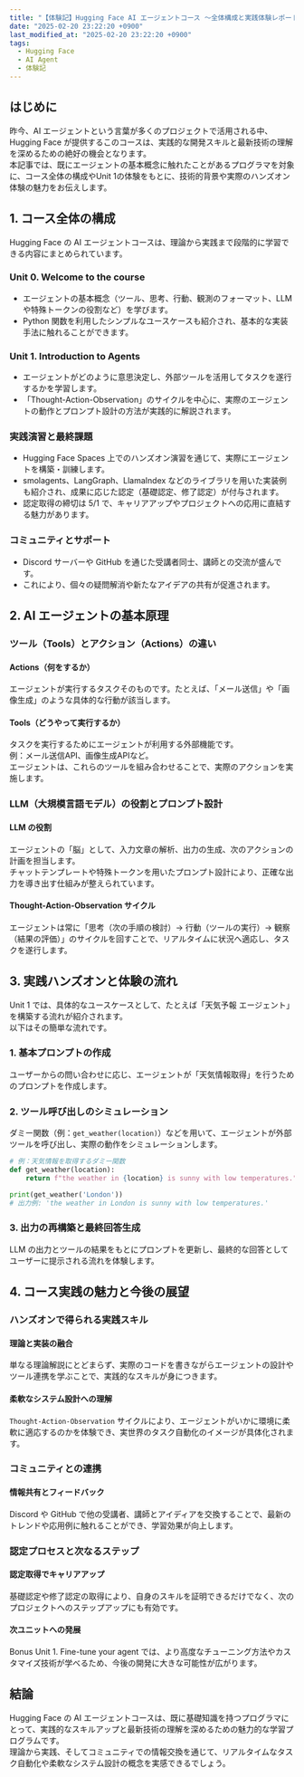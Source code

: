 ```yaml
---
title: "【体験記】Hugging Face AI エージェントコース ～全体構成と実践体験レポート～"
date: "2025-02-20 23:22:20 +0900"
last_modified_at: "2025-02-20 23:22:20 +0900"
tags:
  - Hugging Face
  - AI Agent
  - 体験記
---
```


## はじめに

昨今、AI エージェントという言葉が多くのプロジェクトで活用される中、Hugging Face が提供するこのコースは、実践的な開発スキルと最新技術の理解を深めるための絶好の機会となります。  
本記事では、既にエージェントの基本概念に触れたことがあるプログラマを対象に、コース全体の構成やUnit 1の体験をもとに、技術的背景や実際のハンズオン体験の魅力をお伝えします。

## 1. コース全体の構成

Hugging Face の AI エージェントコースは、理論から実践まで段階的に学習できる内容にまとめられています。  

### **Unit 0. Welcome to the course**  
- エージェントの基本概念（ツール、思考、行動、観測のフォーマット、LLMや特殊トークンの役割など）を学びます。  
- Python 関数を利用したシンプルなユースケースも紹介され、基本的な実装手法に触れることができます。

### **Unit 1. Introduction to Agents**  
- エージェントがどのように意思決定し、外部ツールを活用してタスクを遂行するかを学習します。  
- 「Thought-Action-Observation」のサイクルを中心に、実際のエージェントの動作とプロンプト設計の方法が実践的に解説されます。

### **実践演習と最終課題**  
- Hugging Face Spaces 上でのハンズオン演習を通じて、実際にエージェントを構築・訓練します。  
- smolagents、LangGraph、LlamaIndex などのライブラリを用いた実装例も紹介され、成果に応じた認定（基礎認定、修了認定）が付与されます。  
- 認定取得の締切は 5/1 で、キャリアアップやプロジェクトへの応用に直結する魅力があります。

### **コミュニティとサポート**  
- Discord サーバーや GitHub を通じた受講者同士、講師との交流が盛んです。  
- これにより、個々の疑問解消や新たなアイデアの共有が促進されます。

## 2. AI エージェントの基本原理

### ツール（Tools）とアクション（Actions）の違い

#### **Actions（何をするか）**  
エージェントが実行するタスクそのものです。たとえば、「メール送信」や「画像生成」のような具体的な行動が該当します。

#### **Tools（どうやって実行するか）**  
タスクを実行するためにエージェントが利用する外部機能です。  
例：メール送信API、画像生成APIなど。  
エージェントは、これらのツールを組み合わせることで、実際のアクションを実施します。

### LLM（大規模言語モデル）の役割とプロンプト設計

#### **LLM の役割**  
エージェントの「脳」として、入力文章の解析、出力の生成、次のアクションの計画を担当します。  
チャットテンプレートや特殊トークンを用いたプロンプト設計により、正確な出力を導き出す仕組みが整えられています。

#### **Thought-Action-Observation サイクル**  
エージェントは常に「思考（次の手順の検討）→ 行動（ツールの実行）→ 観察（結果の評価）」のサイクルを回すことで、リアルタイムに状況へ適応し、タスクを遂行します。

## 3. 実践ハンズオンと体験の流れ

Unit 1 では、具体的なユースケースとして、たとえば「天気予報 エージェント」を構築する流れが紹介されます。  
以下はその簡単な流れです。

### 1. **基本プロンプトの作成**  
ユーザーからの問い合わせに応じ、エージェントが「天気情報取得」を行うためのプロンプトを作成します。

### 2. **ツール呼び出しのシミュレーション**  
ダミー関数（例：`get_weather(location)`）などを用いて、エージェントが外部ツールを呼び出し、実際の動作をシミュレーションします。

```python
# 例：天気情報を取得するダミー関数
def get_weather(location):
    return f"the weather in {location} is sunny with low temperatures."

print(get_weather('London'))
# 出力例: 'the weather in London is sunny with low temperatures.'
```

### 3. **出力の再構築と最終回答生成**  
LLM の出力とツールの結果をもとにプロンプトを更新し、最終的な回答としてユーザーに提示される流れを体験します。

## 4. コース実践の魅力と今後の展望

### ハンズオンで得られる実践スキル

#### **理論と実装の融合**  
単なる理論解説にとどまらず、実際のコードを書きながらエージェントの設計やツール連携を学ぶことで、実践的なスキルが身につきます。

#### **柔軟なシステム設計への理解**  
`Thought-Action-Observation` サイクルにより、エージェントがいかに環境に柔軟に適応するのかを体験でき、実世界のタスク自動化のイメージが具体化されます。

### コミュニティとの連携

#### **情報共有とフィードバック**  
Discord や GitHub で他の受講者、講師とアイディアを交換することで、最新のトレンドや応用例に触れることができ、学習効果が向上します。

### 認定プロセスと次なるステップ

#### **認定取得でキャリアアップ**  
基礎認定や修了認定の取得により、自身のスキルを証明できるだけでなく、次のプロジェクトへのステップアップにも有効です。

#### **次ユニットへの発展**  
Bonus Unit 1. Fine-tune your agent では、より高度なチューニング方法やカスタマイズ技術が学べるため、今後の開発に大きな可能性が広がります。

## 結論

Hugging Face の AI エージェントコースは、既に基礎知識を持つプログラマにとって、実践的なスキルアップと最新技術の理解を深めるための魅力的な学習プログラムです。  
理論から実践、そしてコミュニティでの情報交換を通じて、リアルタイムなタスク自動化や柔軟なシステム設計の概念を実感できるでしょう。
